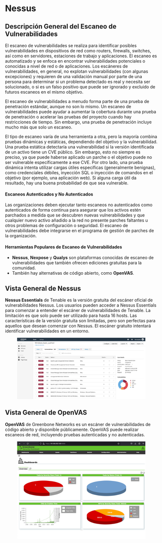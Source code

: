 # Nessus

## Descripción General del Escaneo de Vulnerabilidades

El escaneo de vulnerabilidades se realiza para identificar posibles vulnerabilidades en dispositivos de red como routers, firewalls, switches, así como en servidores, estaciones de trabajo y aplicaciones. El escaneo es automatizado y se enfoca en encontrar vulnerabilidades potenciales o conocidas a nivel de red o de aplicaciones. Los escáneres de vulnerabilidades, en general, no explotan vulnerabilidades (con algunas excepciones) y requieren de una validación manual por parte de una persona para determinar si un problema detectado es real y necesita ser solucionado, o si es un falso positivo que puede ser ignorado y excluido de futuros escaneos en el mismo objetivo.

El escaneo de vulnerabilidades a menudo forma parte de una prueba de penetración estándar, aunque no son lo mismo. Un escaneo de vulnerabilidades puede ayudar a aumentar la cobertura durante una prueba de penetración o acelerar las pruebas del proyecto cuando hay restricciones de tiempo. Sin embargo, una prueba de penetración incluye mucho más que solo un escaneo.

El tipo de escaneo varía de una herramienta a otra, pero la mayoría combina pruebas dinámicas y estáticas, dependiendo del objetivo y la vulnerabilidad. Una prueba estática detectaría una vulnerabilidad si la versión identificada de un activo tiene un CVE público. Sin embargo, esto no siempre es preciso, ya que puede haberse aplicado un parche o el objetivo puede no ser vulnerable específicamente a ese CVE. Por otro lado, una prueba dinámica intenta utilizar cargas útiles específicas (generalmente benignas), como credenciales débiles, inyección SQL o inyección de comandos en el objetivo (por ejemplo, una aplicación web). Si alguna carga útil da resultado, hay una buena probabilidad de que sea vulnerable.

#### Escaneos Autenticados y No Autenticados

Las organizaciones deben ejecutar tanto escaneos no autenticados como autenticados de forma continua para asegurar que los activos estén parchados a medida que se descubren nuevas vulnerabilidades y que cualquier nuevo activo añadido a la red no presente parches faltantes u otros problemas de configuración o seguridad. El escaneo de vulnerabilidades debe integrarse en el programa de gestión de parches de la organización.

#### Herramientas Populares de Escaneo de Vulnerabilidades

* **Nessus**, **Nexpose** y **Qualys** son plataformas conocidas de escaneo de vulnerabilidades que también ofrecen ediciones gratuitas para la comunidad.
* También hay alternativas de código abierto, como **OpenVAS**.

## **Vista General de Nessus**

**Nessus Essentials** de Tenable es la versión gratuita del escáner oficial de vulnerabilidades Nessus. Los usuarios pueden acceder a Nessus Essentials para comenzar a entender el escáner de vulnerabilidades de Tenable. La limitación es que solo puede ser utilizado para hasta 16 hosts. Las características de la versión gratuita son limitadas, pero son perfectas para aquellos que desean comenzar con Nessus. El escáner gratuito intentará identificar vulnerabilidades en un entorno.

<figure><img src="../.gitbook/assets/Nessus_Essentials___Folders___View_Scan.png" alt=""><figcaption></figcaption></figure>

## **Vista General de OpenVAS**

**OpenVAS** de Greenbone Networks es un escáner de vulnerabilidades de código abierto y disponible públicamente. OpenVAS puede realizar escaneos de red, incluyendo pruebas autenticadas y no autenticadas.

<figure><img src="../.gitbook/assets/dashboard.webp" alt=""><figcaption></figcaption></figure>
